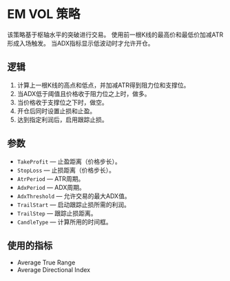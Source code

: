 # EM VOL 策略

该策略基于枢轴水平的突破进行交易。
使用前一根K线的最高价和最低价加减ATR形成入场触发。
当ADX指标显示低波动时才允许开仓。

## 逻辑

1. 计算上一根K线的高点和低点，并加减ATR得到阻力位和支撑位。
2. 当ADX低于阈值且价格收于阻力位之上时，做多。
3. 当价格收于支撑位之下时，做空。
4. 开仓后同时设置止损和止盈。
5. 达到指定利润后，启用跟踪止损。

## 参数

- `TakeProfit` — 止盈距离（价格步长）。
- `StopLoss` — 止损距离（价格步长）。
- `AtrPeriod` — ATR周期。
- `AdxPeriod` — ADX周期。
- `AdxThreshold` — 允许交易的最大ADX值。
- `TrailStart` — 启动跟踪止损所需的利润。
- `TrailStep` — 跟踪止损距离。
- `CandleType` — 计算所用的时间框。

## 使用的指标

- Average True Range
- Average Directional Index
